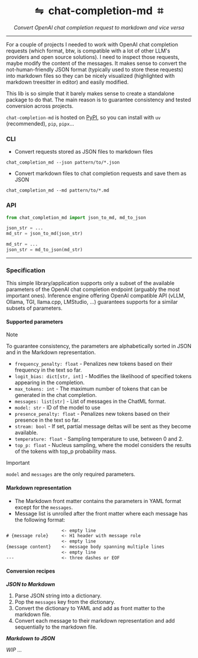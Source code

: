 <div align="center">
  <h1>⇋&nbsp;&nbsp;chat-completion-md&nbsp;&nbsp;⌗</h1>
  <p><em>Convert OpenAI chat completion request to markdown and vice versa</em></p>
</div>

______________________________________________________________________

For a couple of projects I needed to work with OpenAI chat completion requests (which format, btw, is compatible with a lot of other LLM's providers and open source solutions). I need to inspect those requests, maybe modify the content of the messages. It makes sense to convert the not-human-friendly JSON format (typically used to store these requests) into markdown files so they can be nicely visualized (highlighted with markdown treesitter in editor) and easily modified.

This lib is so simple that it barely makes sense to create a standalone package to do that. The main reason is to guarantee consistency and tested conversion across projects.

`chat-completion-md` is hosted on [PyPI](https://pypi.org/project/chat-completion-md), so you can install with `uv` (recommended), `pip`, `pipx`...

### CLI

- Convert requests stored as JSON files to markdown files

```
chat_completion_md --json pattern/to/*.json
```

- Convert markdown files to chat completion requests and save them as JSON

```
chat_completion_md --md pattern/to/*.md
```

### API

```python
from chat_completion_md import json_to_md, md_to_json

json_str = ...
md_str = json_to_md(json_str)

md_str = ...
json_str = md_to_json(md_str)
```

______________________________________________________________________

### Specification

This simple library/application supports only a subset of the available parameters of the OpenAI chat completion endpoint (arguably the most important ones). Inference engine offering OpenAI compatible API (vLLM, Ollama, TGI, llama.cpp, LMStudio, ...) guarantees supports for a similar subsets of parameters.

#### Supported parameters

> [!NOTE]
> To guarantee consistency, the parameters are alphabetically sorted in JSON and in the Markdown representation.

- `frequency_penalty: float` - Penalizes new tokens based on their frequency in the text so far.
- `logit_bias: dict[str, int]` - Modifies the likelihood of specified tokens appearing in the completion.
- `max_tokens: int` - The maximum number of tokens that can be generated in the chat completion.
- `messages: list[str]` - List of messages in the ChatML format.
- `model: str` - ID of the model to use
- `presence_penalty: float` - Penalizes new tokens based on their presence in the text so far.
- `stream: bool` - If set, partial message deltas will be sent as they become available.
- `temperature: float` - Sampling temperature to use, between 0 and 2.
- `top_p: float` - Nucleus sampling, where the model considers the results of the tokens with top_p probability mass.

> [!IMPORTANT]
> `model` and `messages` are the only required parameters.

#### Markdown representation

- The Markdown front matter contains the parameters in YAML format except for the `messages`.
- Message list is unrolled after the front matter where each message has the following format:

```txt
                     <- empty line
# {message role}     <- H1 header with message role
                     <- empty line
{message content}    <- message body spanning multiple lines
                     <- empty line
---                  <- three dashes or EOF
```

#### Conversion recipes

***JSON to Markdown***

1. Parse JSON string into a dictionary.
1. Pop the `messages` key from the dictionary.
1. Convert the dictionary to YAML and add as front matter to the markdown file.
1. Convert each message to their markdown representation and add sequentially to the markdown file.

***Markdown to JSON***

*WIP ...*
